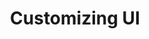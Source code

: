 ---
title: Customizing UI
description: Customize the Look and Feel of FlowLike
sidebar:
  order: 30
---